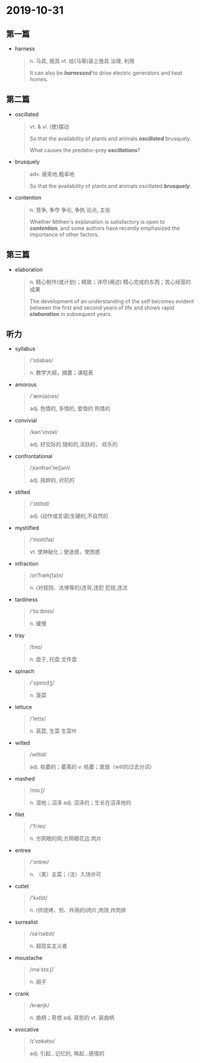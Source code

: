 # 2019-10-31

## 第一篇

* harness

  > n. 马具, 挽具
  > vt. 给(马等)装上挽具
  > 治理, 利用
  >
  > It can also be ***harnessed*** to drive electric generators and heat homes.

## 第二篇

* oscillated 

  >  vt. & vi. (使)摆动
  >
  >  So that the availability of plants and animals ***oscillated*** brusquely.
  >
  >  What causes the predator-prey ***oscillations***? 

* brusquely

  > adv. 唐突地,粗率地
  >
  > So that the availability of plants and animals oscillated ***brusquely***.

* contention

  > n. 竞争, 争夺
  > 争论, 争执
  > 论点, 主张
  >
  > Whether Mithen's explanation is satisfactory is open to ***contention***, and some authors have recently emphasized the importance of other factors.

## 第三篇

* elaboration

  > n. 精心制作(或计划)；精致；详尽(阐述)
  > 精心完成的东西；苦心经营的成果
  >
  > The development of an understanding of the self becomes evident between the first and second years of life and shows rapid ***elaboration*** in subsequent years.

## 听力

* syllabus

  > /'sɪləbəs/
  >
  > n. 教学大纲，摘要；课程表

* amorous

  > /'æm(ə)rəs/
  >
  > adj. 色情的, 多情的, 爱情的
  > 热情的

* convivial

  > /kən'vɪvɪəl/
  >
  > adj. 好交际的
  > 随和的,活跃的， 欢乐的

* confrontational

  > /ˌkənfrən'teiʃənl/
  >
  > adj. 挑衅的, 对抗的

* stilted

  > /'stɪltɪd/
  >
  > adj. (动作或言语)生硬的,不自然的

* mystilfied

  > /'mɪstɪfaɪ/
  >
  > vt. 使神秘化；使迷惑，使困惑

* infraction

  > /ɪn'frækʃ(ə)n/
  >
  > n. (对规则、法律等的)违背,违犯
  > 犯规,违法

* tardiness

  > /'tɑːdɪnɪs/
  >
  > n. 缓慢

* tray

  > /treɪ/
  >
  > n. 盘子, 托盘
  > 文件盘

* spinach

  > /'spɪnɪdʒ/
  >
  > n. 菠菜

* lettuce

  > /'letɪs/
  >
  > n. 莴苣, 生菜
  > 生菜叶

* wilted

  > /wiltid/
  >
  > adj. 枯萎的；萎蔫的
  > v. 枯萎；衰弱（wilt的过去分词）

* mashed

  > /mɑːʃ/
  >
  > n. 湿地；沼泽
  > adj. 沼泽的；生长在沼泽地的

* filet

  > /'fiːleɪ/
  >
  > n. 方网眼的网;方网眼花边
  > 肉片

* entree

  > /'ɔntrei/
  >
  > n. （美）主菜；（法）入场许可

* cutlet

  > /'kʌtlɪt/
  >
  > n. (供烧烤、煎、炸用的)肉片,肉饼,炸肉排

* surrealist

  > /səˈrɪəlɪst/
  >
  > n. 超现实主义者

* moustache

  > /mə'stɑːʃ/
  >
  > n. 胡子

* crank

  > /kræŋk/
  >
  > n. 曲柄；奇想
  > adj. 易怒的
  > vt. 装曲柄

* evocative

  > /ɪ'vɒkətɪv/
  >
  > adj. 引起…记忆的, 唤起…感情的

  